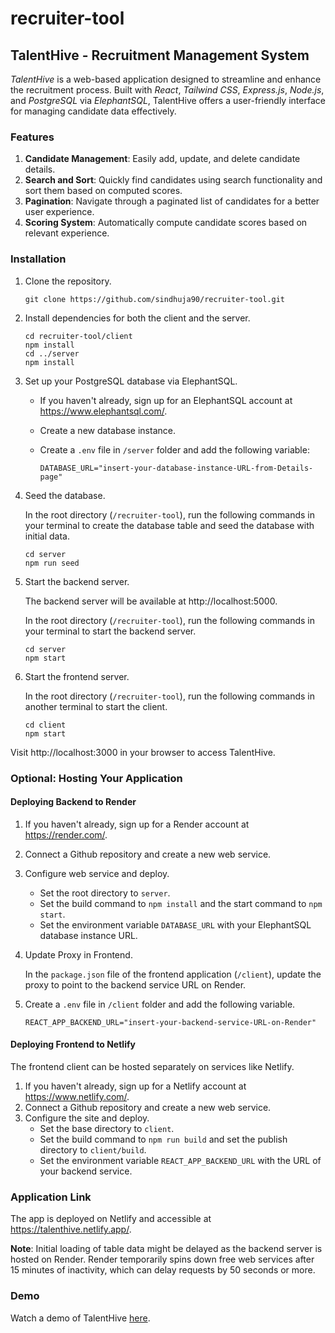 # recruiter-tool

## TalentHive - Recruitment Management System

_TalentHive_ is a web-based application designed to streamline and enhance the recruitment process. Built with _React_, _Tailwind CSS_, _Express.js_, _Node.js_, and _PostgreSQL_ via _ElephantSQL_, TalentHive offers a user-friendly interface for managing candidate data effectively.

### Features

1. **Candidate Management**: Easily add, update, and delete candidate details.
2. **Search and Sort**: Quickly find candidates using search functionality and sort them based on computed scores.
3. **Pagination**: Navigate through a paginated list of candidates for a better user experience.
4. **Scoring System**: Automatically compute candidate scores based on relevant experience.

### Installation

1. Clone the repository.

   ```
   git clone https://github.com/sindhuja90/recruiter-tool.git
   ```

2. Install dependencies for both the client and the server.

   ```
   cd recruiter-tool/client
   npm install
   cd ../server
   npm install
   ```

3. Set up your PostgreSQL database via ElephantSQL.

   - If you haven't already, sign up for an ElephantSQL account at https://www.elephantsql.com/.
   - Create a new database instance.
   - Create a `.env` file in `/server` folder and add the following variable:

     ```
     DATABASE_URL="insert-your-database-instance-URL-from-Details-page"
     ```

4. Seed the database.

   In the root directory (`/recruiter-tool`), run the following commands in your terminal to create the database table and seed the database with initial data.

   ```
   cd server
   npm run seed
   ```

5. Start the backend server.

   The backend server will be available at http://localhost:5000.

   In the root directory (`/recruiter-tool`), run the following commands in your terminal to start the backend server.

   ```
   cd server
   npm start
   ```

6. Start the frontend server.

   In the root directory (`/recruiter-tool`), run the following commands in another terminal to start the client.

   ```
   cd client
   npm start
   ```

Visit http://localhost:3000 in your browser to access TalentHive.

### Optional: Hosting Your Application

#### Deploying Backend to Render

1. If you haven't already, sign up for a Render account at https://render.com/.
2. Connect a Github repository and create a new web service.
3. Configure web service and deploy.
   - Set the root directory to `server`.
   - Set the build command to `npm install` and the start command to `npm start`.
   - Set the environment variable `DATABASE_URL` with your ElephantSQL database instance URL.
4. Update Proxy in Frontend.

   In the `package.json` file of the frontend application (`/client`), update the proxy to point to the backend service URL on Render.

5. Create a `.env` file in `/client` folder and add the following variable.

   ```
   REACT_APP_BACKEND_URL="insert-your-backend-service-URL-on-Render"
   ```

#### Deploying Frontend to Netlify

The frontend client can be hosted separately on services like Netlify.

1. If you haven't already, sign up for a Netlify account at https://www.netlify.com/.
2. Connect a Github repository and create a new web service.
3. Configure the site and deploy.
   - Set the base directory to `client`.
   - Set the build command to `npm run build` and set the publish directory to `client/build`.
   - Set the environment variable `REACT_APP_BACKEND_URL` with the URL of your backend service.

### Application Link

The app is deployed on Netlify and accessible at https://talenthive.netlify.app/.

**Note**: Initial loading of table data might be delayed as the backend server is hosted on Render. Render temporarily spins down free web services after 15 minutes of inactivity, which can delay requests by 50 seconds or more.

### Demo

Watch a demo of TalentHive [here](https://example.com/).

